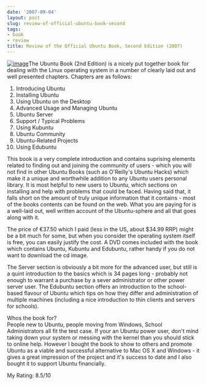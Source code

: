 ```yaml
---
date: '2007-09-04'
layout: post
slug: review-of-official-ubuntu-book-second
tags:
- book
- review
title: Review of the Official Ubuntu Book, Second Edition (2007)
---
```


[![image](http://ec1.images-amazon.com/images/I/51tftxZawYL._SS500_.jpg)](http://ec1.images-amazon.com/images/I/51tftxZawYL._SS500_.jpg)The
Ubuntu Book (2nd Edition) is a nicely put together book for dealing with
the Linux operating system in a number of clearly laid out and well
presented chapters. Chapters are as follows:  
1.  Introducing Ubuntu
2.  Installing Ubuntu
3.  Using Ubuntu on the Desktop
4.  Advanced Usage and Managing Ubuntu
5.  Ubuntu Server
6.  Support / Typical Problems
7.  Using Kubuntu
8.  Ubuntu Community
9.  Ubuntu-Related Projects
10. Using Edubuntu

This book is a very complete introduction and contains suprising
elements related to finding out and joining the community of users -
which you will not find in other Ubuntu Books (such as O'Reilly's Ubuntu
Hacks) which make it a unique and worthwhile addition to any Ubuntu
users personal library. It is most helpful to new users to Ubuntu, which
sections on installing and help with problems that could be faced.
Having said that, it falls short on the amount of truly unique
information that it contains - most of the books contents can be found
on the web. What you are paying for is a well-laid out, well written
account of the Ubuntu-sphere and all that goes along with it.  
  
The price of €37.50 which I paid (less in the US, about $34.99 RRP)
might be a bit much for some, but when you consider the operating system
itself is free, you can easily justify the cost. A DVD comes included
with the book which contains Ubuntu, Kubuntu and Edubuntu, rather handy
if you do not want to download the cd image.  
  
The Server section is obviously a bit more for the advanced user, but
still is a quint introduction to the basics which is 34 pages long -
probably not enough to warrant a purchase by a sever administrator or
other power server user. The Edubuntu section offers an introduction to
the school-based flavour of Ubuntu which tips on how they differ and
administration of multiple machines (including a nice introduction to
thin clients and servers for schools).  
  
Whos the book for?  
People new to Ubuntu, people moving from Windows, School Administrators
all fit the test case. If your an Ubuntu power user, don't mind taking
down your system or messing with the kernel than you should stick to
online help. However I bought the book to show to others and promote
Ubuntu as a viable and successful alternative to Mac OS X and Windows -
it gives a great impression of the project and it's success to date and
I also bought it to support Ubuntu financially.  
  
My Rating: 8.5/10
